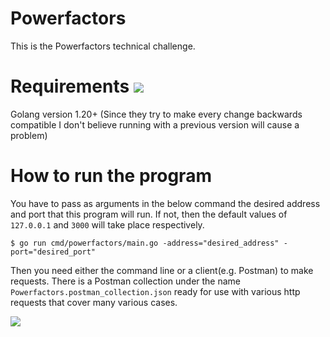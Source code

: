 # Powerfactors
This is the Powerfactors technical challenge. 

# Requirements ![](https://upload.wikimedia.org/wikipedia/commons/2/2d/Go_gopher_favicon.svg)
Golang version 1.20+ (Since they try to make every change backwards compatible I don't believe running with a previous version will cause a problem)

# How to run the program
You have to pass as arguments in the below command the desired address and port that this program will run.
If not, then the default values of `127.0.0.1` and `3000` will take place respectively.
```
$ go run cmd/powerfactors/main.go -address="desired_address" -port="desired_port"
```

Then you need either the command line or a client(e.g. Postman) to make requests. There is a Postman collection under the name `Powerfactors.postman_collection.json` ready for use
with various http requests that cover many various cases.

![](https://media.giphy.com/media/SwImQhtiNA7io/giphy.gif)
